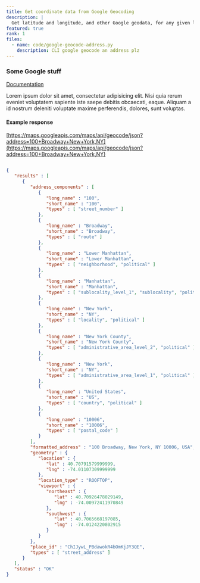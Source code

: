 ```yaml
---
title: Get coordinate data from Google Geocoding
description: |
  Get latitude and longitude, and other Google geodata, for any given location.
featured: true
rank: 1
files:
  - name: code/google-geocode-address.py
    description: CLI google geocode an address plz
---
```



### Some Google stuff

[Documentation](https://developers.google.com/maps/documentation/geocoding/)

Lorem ipsum dolor sit amet, consectetur adipisicing elit. Nisi quia rerum eveniet voluptatem sapiente iste saepe debitis obcaecati, eaque. Aliquam a id nostrum deleniti voluptate maxime perferendis, dolores, sunt voluptas.


#### Example response

[https://maps.googleapis.com/maps/api/geocode/json?address=100+Broadway+New+York,NY](https://maps.googleapis.com/maps/api/geocode/json?address=100+Broadway+New+York,NY)

~~~json

{
   "results" : [
      {
         "address_components" : [
            {
               "long_name" : "100",
               "short_name" : "100",
               "types" : [ "street_number" ]
            },
            {
               "long_name" : "Broadway",
               "short_name" : "Broadway",
               "types" : [ "route" ]
            },
            {
               "long_name" : "Lower Manhattan",
               "short_name" : "Lower Manhattan",
               "types" : [ "neighborhood", "political" ]
            },
            {
               "long_name" : "Manhattan",
               "short_name" : "Manhattan",
               "types" : [ "sublocality_level_1", "sublocality", "political" ]
            },
            {
               "long_name" : "New York",
               "short_name" : "NY",
               "types" : [ "locality", "political" ]
            },
            {
               "long_name" : "New York County",
               "short_name" : "New York County",
               "types" : [ "administrative_area_level_2", "political" ]
            },
            {
               "long_name" : "New York",
               "short_name" : "NY",
               "types" : [ "administrative_area_level_1", "political" ]
            },
            {
               "long_name" : "United States",
               "short_name" : "US",
               "types" : [ "country", "political" ]
            },
            {
               "long_name" : "10006",
               "short_name" : "10006",
               "types" : [ "postal_code" ]
            }
         ],
         "formatted_address" : "100 Broadway, New York, NY 10006, USA",
         "geometry" : {
            "location" : {
               "lat" : 40.70791579999999,
               "lng" : -74.01107309999999
            },
            "location_type" : "ROOFTOP",
            "viewport" : {
               "northeast" : {
                  "lat" : 40.70926478029149,
                  "lng" : -74.00972411970849
               },
               "southwest" : {
                  "lat" : 40.7065668197085,
                  "lng" : -74.0124220802915
               }
            }
         },
         "place_id" : "ChIJywL_PBdawokR4bOmKjJY3QE",
         "types" : [ "street_address" ]
      }
   ],
   "status" : "OK"
}
~~~

